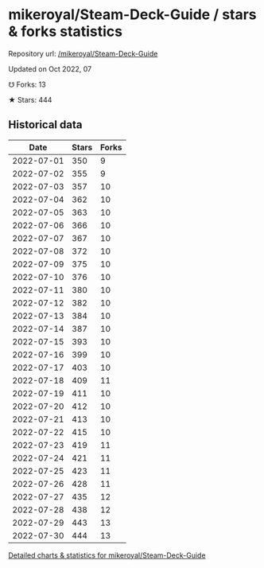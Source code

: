 # mikeroyal/Steam-Deck-Guide / stars & forks statistics

Repository url: [/mikeroyal/Steam-Deck-Guide](https://github.com/mikeroyal/Steam-Deck-Guide)

Updated on Oct 2022, 07

☋ Forks: 13

★ Stars: 444

## Historical data
| Date | Stars | Forks |
|------|-------|-------|
| 2022-07-01 | 350 | 9 | 
| 2022-07-02 | 355 | 9 | 
| 2022-07-03 | 357 | 10 | 
| 2022-07-04 | 362 | 10 | 
| 2022-07-05 | 363 | 10 | 
| 2022-07-06 | 366 | 10 | 
| 2022-07-07 | 367 | 10 | 
| 2022-07-08 | 372 | 10 | 
| 2022-07-09 | 375 | 10 | 
| 2022-07-10 | 376 | 10 | 
| 2022-07-11 | 380 | 10 | 
| 2022-07-12 | 382 | 10 | 
| 2022-07-13 | 384 | 10 | 
| 2022-07-14 | 387 | 10 | 
| 2022-07-15 | 393 | 10 | 
| 2022-07-16 | 399 | 10 | 
| 2022-07-17 | 403 | 10 | 
| 2022-07-18 | 409 | 11 | 
| 2022-07-19 | 411 | 10 | 
| 2022-07-20 | 412 | 10 | 
| 2022-07-21 | 413 | 10 | 
| 2022-07-22 | 415 | 10 | 
| 2022-07-23 | 419 | 11 | 
| 2022-07-24 | 421 | 11 | 
| 2022-07-25 | 423 | 11 | 
| 2022-07-26 | 428 | 11 | 
| 2022-07-27 | 435 | 12 | 
| 2022-07-28 | 438 | 12 | 
| 2022-07-29 | 443 | 13 | 
| 2022-07-30 | 444 | 13 | 


[Detailed charts & statistics for mikeroyal/Steam-Deck-Guide](https://reviewgithub.com/rep/mikeroyal/Steam-Deck-Guide)

